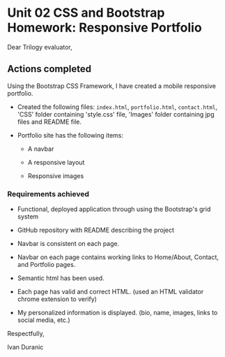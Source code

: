 # Unit 02 CSS and Bootstrap Homework: Responsive Portfolio


Dear Trilogy evaluator,


## Actions completed

Using the Bootstrap CSS Framework, I have created a mobile responsive portfolio.

* Created the following files: `index.html`, `portfolio.html`, `contact.html`, 'CSS' folder containing 'style.css' file, 'Images' folder containing jpg files and README file.

* Portfolio site has the following items:

   * A navbar

   * A responsive layout

   * Responsive images


### Requirements achieved

* Functional, deployed application through using the Bootstrap's grid system

* GitHub repository with README describing the project

* Navbar is consistent on each page.

* Navbar on each page contains working links to Home/About, Contact, and Portfolio pages.

* Semantic html has been used.

* Each page has valid and correct HTML. (used an HTML validator chrome extension to verify)

* My personalized information is displayed. (bio, name, images, links to social media, etc.)


Respectfully,


Ivan Duranic

